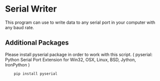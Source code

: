 # Serial Writer

This program can use to write data to any serial port in your computer with any baud rate.

## Additional Packages

Please install pyserial package in order to work with this script.
( pyserial: Python Serial Port Extension for Win32, OSX, Linux, BSD, Jython, IronPython )

```sh
    pip install pyserial
```
